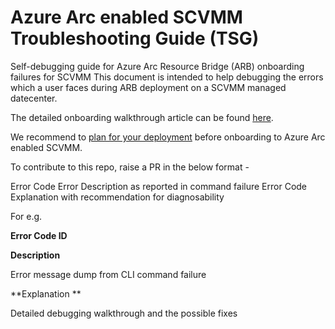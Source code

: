 # Azure Arc enabled SCVMM Troubleshooting Guide (TSG)
Self-debugging guide for Azure Arc Resource Bridge (ARB) onboarding failures for SCVMM
This document is intended to help debugging the errors which a user faces during ARB deployment on a SCVMM managed datecenter.

The detailed onboarding walkthrough article can be found [here](https://learn.microsoft.com/en-us/azure/azure-arc/system-center-virtual-machine-manager/quickstart-connect-system-center-virtual-machine-manager-to-arc).

We recommend to [plan for your deployment](https://learn.microsoft.com/en-us/azure/azure-arc/system-center-virtual-machine-manager/support-matrix-for-system-center-virtual-machine-manager) before onboarding to Azure Arc enabled SCVMM.

To contribute to this repo, raise a PR in the below format -

Error Code
Error Description as reported in command failure
Error Code Explanation with recommendation for diagnosability


For e.g.

**Error Code ID** 

**Description**

Error message dump from CLI command failure

**Explanation **

Detailed debugging walkthrough and the possible fixes





